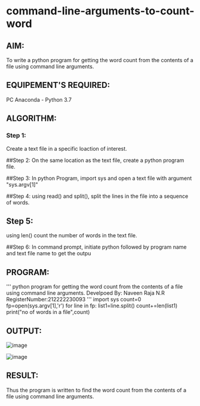 # command-line-arguments-to-count-word
## AIM:
To write a python program for getting the word count from the contents of a file using command line arguments.
## EQUIPEMENT'S REQUIRED: 
PC
Anaconda - Python 3.7
## ALGORITHM: 
### Step 1:
Create a text file in a specific loaction of interest.

##Step 2:
On the same location as the text file, create a python program file.

##Step 3:
In python Program, import sys and open a text file with argument "sys.argv[1]"

##Step 4:
using read() and split(), split the lines in the file into a sequence of words.

## Step 5:
using len() count the number of words in the text file.

##Step 6:
In command prompt, initiate python followed by program name and text file name to get the outpu

## PROGRAM:
'''
python program for getting the word count from the contents of a file using command line arguments.
Develpoed By: Naveen Raja N.R
RegisterNumber:212222230093
'''
import sys
count=0
fp=open(sys.argv[1],'r')
for line in fp:
    list1=line.split()
    count+=len(list1)
print("no of words in a file",count)
## OUTPUT:
![image](https://github.com/naveenraja2004/command-line-arguments-to-count-word/assets/118707204/b46341bd-ab25-4c3b-821d-f685abfa4621)

![image](https://github.com/naveenraja2004/command-line-arguments-to-count-word/assets/118707204/30816ac3-198b-403a-863d-8e0b81423ebb)



## RESULT:
Thus the program is written to find the word count from the contents of a file using command line arguments.
